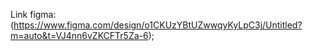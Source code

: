 Link figma:(https://www.figma.com/design/o1CKUzYBtUZwwqyKyLpC3j/Untitled?m=auto&t=VJ4nn6vZKCFTr5Za-6);
